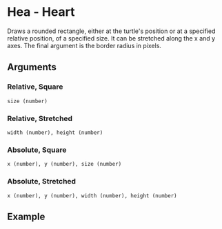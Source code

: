 # Hea - Heart

Draws a rounded rectangle, either at the turtle's position or at a specified relative position, of a specified size. It can be stretched along the x and y axes. The final argument is the border radius in pixels.

## Arguments

### Relative, Square
```size (number)```

### Relative, Stretched
```width (number), height (number)```

### Absolute, Square
```x (number), y (number), size (number)```

### Absolute, Stretched
```x (number), y (number), width (number), height (number)```

## Example

<editor :code="`
Rounded Rectangle Example
by Milo Jacobs, John Graphics, and Stampton G. Stampton\n
roc 90 40 10.
fil light grey.
`"
:code-wordier="`
Rounded Rectangle Example
by Milo Jacobs, John Graphics, and Stampton G. Stampton\n
This is a very big rock. It is 90 by 40 by 10 meters.
Like every rock, it is filled with millions of tiny light grey spiders that give it its color.
`"
output-method='canvas'>
</editor>